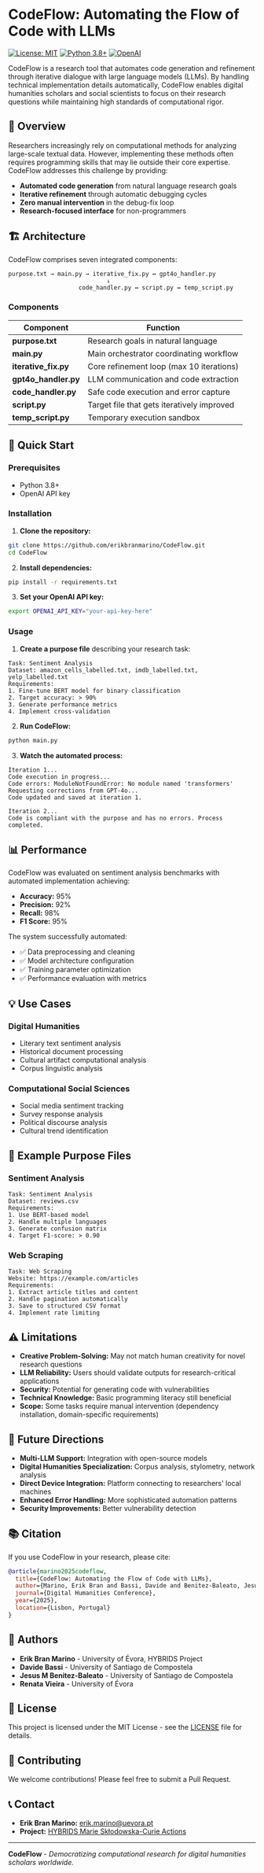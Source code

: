 # CodeFlow: Automating the Flow of Code with LLMs

[![License: MIT](https://img.shields.io/badge/License-MIT-yellow.svg)](https://opensource.org/licenses/MIT)
[![Python 3.8+](https://img.shields.io/badge/python-3.8+-blue.svg)](https://www.python.org/downloads/)
[![OpenAI](https://img.shields.io/badge/Powered%20by-OpenAI-black.svg)](https://openai.com/)

CodeFlow is a research tool that automates code generation and refinement through iterative dialogue with large language models (LLMs). By handling technical implementation details automatically, CodeFlow enables digital humanities scholars and social scientists to focus on their research questions while maintaining high standards of computational rigor.

## 🎯 Overview

Researchers increasingly rely on computational methods for analyzing large-scale textual data. However, implementing these methods often requires programming skills that may lie outside their core expertise. CodeFlow addresses this challenge by providing:

- **Automated code generation** from natural language research goals
- **Iterative refinement** through automatic debugging cycles  
- **Zero manual intervention** in the debug-fix loop
- **Research-focused interface** for non-programmers

## 🏗️ Architecture

CodeFlow comprises seven integrated components:

```
purpose.txt → main.py → iterative_fix.py ↔ gpt4o_handler.py
                            ↓
                    code_handler.py ↔ script.py ↔ temp_script.py
```

### Components

| Component | Function |
|-----------|----------|
| **purpose.txt** | Research goals in natural language |
| **main.py** | Main orchestrator coordinating workflow |
| **iterative_fix.py** | Core refinement loop (max 10 iterations) |
| **gpt4o_handler.py** | LLM communication and code extraction |
| **code_handler.py** | Safe code execution and error capture |
| **script.py** | Target file that gets iteratively improved |
| **temp_script.py** | Temporary execution sandbox |

## 🚀 Quick Start

### Prerequisites

- Python 3.8+
- OpenAI API key

### Installation

1. **Clone the repository:**
```bash
git clone https://github.com/erikbranmarino/CodeFlow.git
cd CodeFlow
```

2. **Install dependencies:**
```bash
pip install -r requirements.txt
```

3. **Set your OpenAI API key:**
```bash
export OPENAI_API_KEY="your-api-key-here"
```

### Usage

1. **Create a purpose file** describing your research task:
```text
Task: Sentiment Analysis
Dataset: amazon_cells_labelled.txt, imdb_labelled.txt, yelp_labelled.txt
Requirements:
1. Fine-tune BERT model for binary classification
2. Target accuracy: > 90%
3. Generate performance metrics
4. Implement cross-validation
```

2. **Run CodeFlow:**
```bash
python main.py
```

3. **Watch the automated process:**
```
Iteration 1...
Code execution in progress...
Code errors: ModuleNotFoundError: No module named 'transformers'
Requesting corrections from GPT-4o...
Code updated and saved at iteration 1.

Iteration 2...
Code is compliant with the purpose and has no errors. Process completed.
```

## 📊 Performance

CodeFlow was evaluated on sentiment analysis benchmarks with automated implementation achieving:

- **Accuracy:** 95%
- **Precision:** 92% 
- **Recall:** 98%
- **F1 Score:** 95%

The system successfully automated:
- ✅ Data preprocessing and cleaning
- ✅ Model architecture configuration
- ✅ Training parameter optimization  
- ✅ Performance evaluation with metrics

## 💡 Use Cases

### Digital Humanities
- Literary text sentiment analysis
- Historical document processing
- Cultural artifact computational analysis
- Corpus linguistic analysis

### Computational Social Sciences
- Social media sentiment tracking
- Survey response analysis
- Political discourse analysis
- Cultural trend identification

## 🔧 Example Purpose Files

### Sentiment Analysis
```text
Task: Sentiment Analysis
Dataset: reviews.csv
Requirements:
1. Use BERT-based model
2. Handle multiple languages
3. Generate confusion matrix
4. Target F1-score: > 0.90
```

### Web Scraping
```text
Task: Web Scraping
Website: https://example.com/articles
Requirements:
1. Extract article titles and content
2. Handle pagination automatically
3. Save to structured CSV format
4. Implement rate limiting
```

## ⚠️ Limitations

- **Creative Problem-Solving:** May not match human creativity for novel research questions
- **LLM Reliability:** Users should validate outputs for research-critical applications
- **Security:** Potential for generating code with vulnerabilities
- **Technical Knowledge:** Basic programming literacy still beneficial
- **Scope:** Some tasks require manual intervention (dependency installation, domain-specific requirements)

## 🔮 Future Directions

- **Multi-LLM Support:** Integration with open-source models
- **Digital Humanities Specialization:** Corpus analysis, stylometry, network analysis
- **Direct Device Integration:** Platform connecting to researchers' local machines
- **Enhanced Error Handling:** More sophisticated automation patterns
- **Security Improvements:** Better vulnerability detection

## 📚 Citation

If you use CodeFlow in your research, please cite:

```bibtex
@article{marino2025codeflow,
  title={CodeFlow: Automating the Flow of Code with LLMs},
  author={Marino, Erik Bran and Bassi, Davide and Benitez-Baleato, Jesus M and Vieira, Renata},
  journal={Digital Humanities Conference},
  year={2025},
  location={Lisbon, Portugal}
}
```

## 👥 Authors

- **Erik Bran Marino** - University of Évora, HYBRIDS Project
- **Davide Bassi** - University of Santiago de Compostela  
- **Jesus M Benitez-Baleato** - University of Santiago de Compostela
- **Renata Vieira** - University of Évora

## 📄 License

This project is licensed under the MIT License - see the [LICENSE](LICENSE) file for details.

## 🤝 Contributing

We welcome contributions! Please feel free to submit a Pull Request.

## 📞 Contact

- **Erik Bran Marino:** erik.marino@uevora.pt
- **Project:** [HYBRIDS Marie Skłodowska-Curie Actions](https://hybridsproject.eu/)

---

**CodeFlow** - *Democratizing computational research for digital humanities scholars worldwide.*